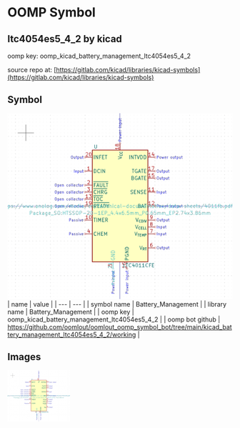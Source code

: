 # OOMP Symbol  
## ltc4054es5_4_2  by kicad  
  
oomp key: oomp_kicad_battery_management_ltc4054es5_4_2  
  
source repo at: [https://gitlab.com/kicad/libraries/kicad-symbols](https://gitlab.com/kicad/libraries/kicad-symbols)  
## Symbol  
  
[![working.png](working_600.png)](working.png)  
| name | value | 
| --- | --- | 
| symbol name | Battery_Management | 
| library name | Battery_Management | 
| oomp key | oomp_kicad_battery_management_ltc4054es5_4_2 | 
| oomp bot github | https://github.com/oomlout/oomlout_oomp_symbol_bot/tree/main/kicad_battery_management_ltc4054es5_4_2/working | 
## Images  
  
[![working.png](working_140.png)](working.png)  
